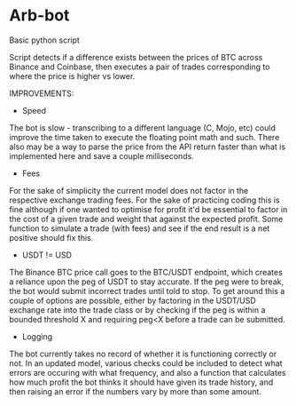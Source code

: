 # Arb-bot
Basic python script


Script detects if a difference exists between the prices of BTC across Binance and Coinbase, then executes a pair of trades corresponding
to where the price is higher vs lower.

IMPROVEMENTS:
- Speed 

The bot is slow - transcribing to a different language (C, Mojo, etc) could improve the time taken to execute the floating point math
and such. There also may be a way to parse the price from the API return faster than what is implemented here and save a couple milliseconds.

- Fees

For the sake of simplicity the current model does not factor in the respective exchange trading fees. For the sake of practicing coding
this is fine although if one wanted to optimise for profit it'd be essential to factor in the cost of a given trade and weight that
against the expected profit. Some function to simulate a trade (with fees) and see if the end result is a net positive should fix this.

- USDT != USD

The Binance BTC price call goes to the BTC/USDT endpoint, which creates a reliance upon the peg of USDT to stay accurate. If the peg were to 
break, the bot would submit incorrect trades until told to stop.
To get around this a couple of options are possible, either by factoring in the USDT/USD exchange rate into the trade class or by 
checking if the peg is within a bounded threshold X and requiring peg<X before a trade can be submitted.

- Logging

The bot currently takes no record of whether it is functioning correctly or not. In an updated model, various checks could be 
included to detect what errors are occuring with what frequency, and also a function that calculates how much profit the bot
thinks it should have given its trade history, and then raising an error if the numbers vary by more than some amount.
